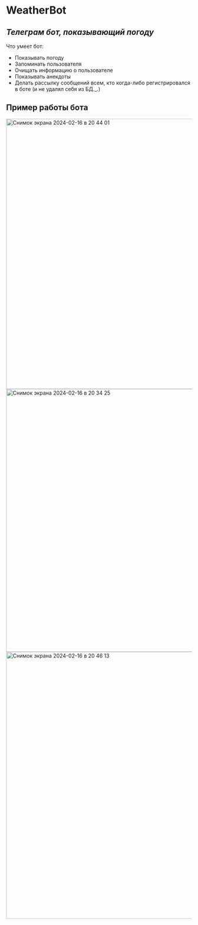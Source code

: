 # WeatherBot
## _Телеграм бот, показывающий погоду_

Что умеет бот:

- Показывать погоду
- Запоминать пользователя
- Очищать информацию о пользователе
- Показывать анекдоты
- Делать рассылку сообщений всем, кто когда-либо регистрировался в боте (и не удалял себя из БД._.)

## Пример работы бота

<img width="732" alt="Снимок экрана 2024-02-16 в 20 44 01" src="https://github.com/JenningsCrane/tgweatherbot/assets/143173310/f74f7b11-e73a-48fc-8e68-da04f6626518">

<img width="712" alt="Снимок экрана 2024-02-16 в 20 34 25" src="https://github.com/JenningsCrane/tgweatherbot/assets/143173310/7b5ddd5c-f90f-4c87-92fb-3dbbc39ea3f7">

<img width="723" alt="Снимок экрана 2024-02-16 в 20 46 13" src="https://github.com/JenningsCrane/tgweatherbot/assets/143173310/0129c1d9-c651-4c62-ae63-03c6c6bd727b">
